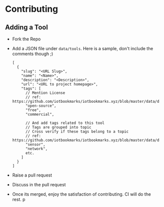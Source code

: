 # Contributing

## Adding a Tool

* Fork the Repo
* Add a JSON file under `data/tools`. Here is a sample, don't include the comments though ;)

    ```
    [
      {
        "slug": "<URL Slug>",
        "name": "<Name>",
        "description": "<Description>",
        "url": "<URL to project homepage>",
        "tags": [
          // Mention License
          // ref: https://github.com/iotbookmarks/iotbookmarks.xyz/blob/master/data/dimensions/licenses.json
          "open-source",
          "free",
          "commercial",

          // And add tags related to this tool
          // Tags are grouped into topic
          // Cross verify if these tags belong to a topic
          // ref: https://github.com/iotbookmarks/iotbookmarks.xyz/blob/master/data/dimensions/topics.json
          "sensor",
          "network",
          etc.
        ]
      }
    ]
    ```
* Raise a pull request
* Discuss in the pull request
* Once its merged, enjoy the satisfaction of contributing. CI will do the rest.
p
